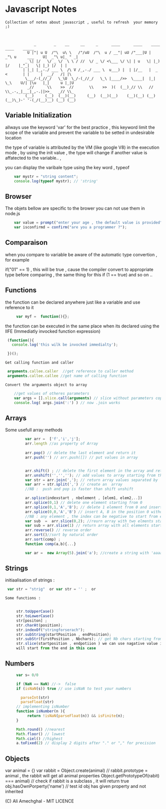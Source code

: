 # Javascript Notes

	Collection of notes about javascript , useful to refresh  your memory ;)



			     _        _    __     __     _      ____      ____    ____                 ____    _____  
			  U |"| u U  /"\  u\ \   /"/uU  /"\  u / __"| uU /"___|U |  _"\ u     ___    U|  _"\ u|_ " _| 
			 _ \| |/   \/ _ \/  \ \ / //  \/ _ \/ <\___ \/ \| | u   \| |_) |/    |_"_|   \| |_) |/  | |   
			| |_| |_,-./ ___ \  /\ V /_,-./ ___ \  u___) |  | |/__   |  _ <       | |     |  __/   /| |\  
			 \___/-(_//_/   \_\U  \_/-(_//_/   \_\ |____/>>  \____|  |_| \_\    U/| |\u   |_|     u |_|U  
			  _//      \\    >>  //       \\    >>  )(  (__)_// \\   //   \\_.-,_|___|_,-.||>>_   _// \\_ 
			 (__)     (__)  (__)(__)     (__)  (__)(__)    (__)(__) (__)  (__)\_)-' '-(_/(__)__) (__) (__)



## Variable Initialization

allways use the keyword  'var' for the best practice ,  this keyword limit
the scope of the variable and prevent the variable to be setted in
undesirable location 


the type of variable is attributed by the VM (like google V8) in the
execution mode , by using the init value , the type will change if another
value is affatected to the variable.. , 

you can display the varibale type using the key word  ,  typeof 

```javascript
	var mystr = "string content";
	console.log(typeof mystr); // 'string'
``` 

## Browser 
 The objets bellow are specific to the brower you can not use them in node.js
```javascript
 	var value = prompt("enter your age , the default value is provided",30);
 	var isconfirmd = confirm("are you a programmer ?");
 ```

## Comparaison
when you compare to variable be aware of the automatic type convertion , for example

if("01" == 1)  , this will be true , cause the compiler convert to
appropriate type before comparing  ,  the same thing for this if (1 == true)
and so on ..


## Functions

 the function can be declared anywhere just like a variable and use reference to it

```javascript
	 var myf =  function(){};
 ```

 the function can be executed in the same place when its declared using the IIFE (Immediatly invocked function expression)
 
 ```javascript
  (function(){
  	console.log('this wilk be invocked immedialty');

  })();
 
``` 
	Get calling function and caller 
```javascript	
 arguments.callee.caller  //get reference to caller method
 arguments.callee.callee //get name of calling function
```

	Convert the arguments object to array
```javascript	
    //get values of otheres parameters
    var args = [].slice.call(arguments) // slice without parameters copies all
    console.log( args.join(':') ) // now .join works
```


## Arrays
 Some usefull array methods

```javascript
 		 var arr =  ['f','i','j'];
		 arr.length //as property of Array
		 
		 arr.pop() // delete the last element and return it
		 arr.push('') // arr.push([]) // put values in array 


		 arr.shift() ; // delete the first element in the array and return it
		 arr.unshift('','',''); // add values to array starting from the first position
		 var str = arr.join(','); // return array values separated by ','
		 var arr = str.split(',') // create an  array
		 //NB :  push and pop is faster than shift unshift 

		 ar.splice(indexstart , nbelement , [elem1, elem2,..])
		 arr.splice(0,1) // delete one element starting from 0
		 arr.splice(0,1,'A','B'); // delete 1 element from 0 and insert A,B 
		 arr.splice(0,0,'A','B') // insert A, B in the position 0 without removing any element
		 //NB : any element , the index can be negative to start from end of array
		 var sub  =  arr.slice(0,2); //reurn array with two elments starting from 0
		 var sub = arr.slice(1) // return array with all elements starting from 1st position
		 arr.reverse() // reverse order
		 arr.sort()//sort by natural order
		 arr.sort(comp) ; 
		 function comp(a,b){...}

		 var ar =  new Array(5).join('a'); //create a string with 'aaaa' from array
```

## Strings

 initiaalisation of strings  :  
```javascript
 var str = "strig"  or var str = '' ;  or
 ```

	Some functions : 
    
```javascript
     
     str.toUpperCase()
     str.toLowerCase()
     str[positon] ;
     str.charAt(position);
     str.indexOf("stringforserach");
     str.subString(startPosition , endPosition);
     str.subStr(firstPosition , Nbchars); // get Nb chars starting from a given position
     str.slice(startposition , endpotiion ) we can use nagative value it
     will start from the end in this case 

```




## Numbers

```javascript
	 var s= 0/0 

	 if (NaN == NaN) //->  false
	 if (isNaN(s)) true // use isNaN to test your numbers

	   parseInt(str) 
	   parseFloat(str)
	 // implementing isNumber
	 function isNumber(n ){
	      return !isNaN(parseFloat(n)) && isFinite(n);
	 }

	 Math.round() //nearest
	 Math.floor() // lowest
	 Math.ciel() //highest
	 a.toFixed(2) // display 2 digits after "." or "," for precision

```

## Objects

  var animal  = {}
  var rabbit  = Object.create(animal) // rabbit.prototype = animal , the rabbit will get all animal properties
  Object.getPrototypeOf(rabit) === animal) // check if rabbit is a subclass , it will return true
  obj.hasOwnPorperty('name') // test id obj has given property  and not inherited




(C) Ali Amechghal  - MIT LICENCE
